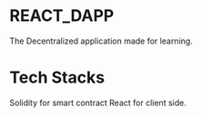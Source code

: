 # REACT_DAPP

The Decentralized application made for learning.


# Tech Stacks
Solidity for smart contract
React for client side.
